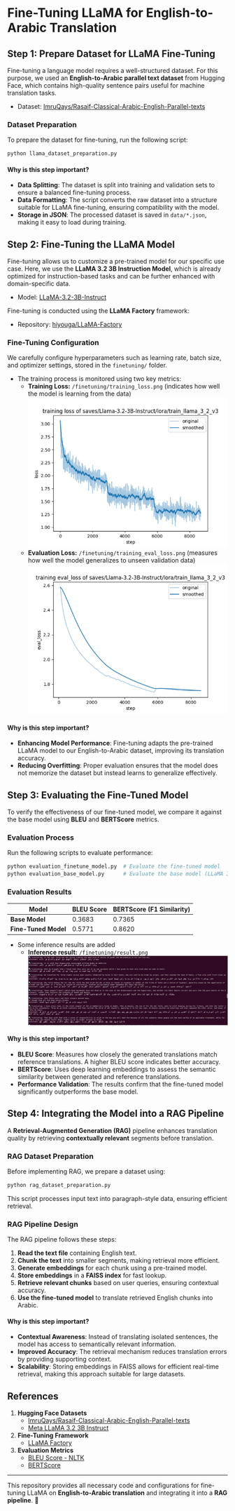 # Fine-Tuning LLaMA for English-to-Arabic Translation

## Step 1: Prepare Dataset for LLaMA Fine-Tuning

Fine-tuning a language model requires a well-structured dataset. For this purpose, we used an **English-to-Arabic parallel text dataset** from Hugging Face, which contains high-quality sentence pairs useful for machine translation tasks.

- Dataset: [ImruQays/Rasaif-Classical-Arabic-English-Parallel-texts](https://huggingface.co/datasets/ImruQays/Rasaif-Classical-Arabic-English-Parallel-texts)

### Dataset Preparation

To prepare the dataset for fine-tuning, run the following script:

```bash
python llama_dataset_preparation.py
```

#### Why is this step important?
- **Data Splitting**: The dataset is split into training and validation sets to ensure a balanced fine-tuning process.
- **Data Formatting**: The script converts the raw dataset into a structure suitable for LLaMA fine-tuning, ensuring compatibility with the model.
- **Storage in JSON**: The processed dataset is saved in `data/*.json`, making it easy to load during training.

## Step 2: Fine-Tuning the LLaMA Model

Fine-tuning allows us to customize a pre-trained model for our specific use case. Here, we use the **LLaMA 3.2 3B Instruction Model**, which is already optimized for instruction-based tasks and can be further enhanced with domain-specific data.

- Model: [LLaMA-3.2-3B-Instruct](https://huggingface.co/meta-llama/Llama-3.2-3B-Instruct)

Fine-tuning is conducted using the **LLaMA Factory** framework:

- Repository: [hiyouga/LLaMA-Factory](https://github.com/hiyouga/LLaMA-Factory)

### Fine-Tuning Configuration

We carefully configure hyperparameters such as learning rate, batch size, and optimizer settings, stored in the `finetuning/` folder.

- The training process is monitored using two key metrics:
  - **Training Loss:** `/finetuning/training_loss.png` (indicates how well the model is learning from the data)
    ![Training Loss](finetuning/training_loss.png)
  - **Evaluation Loss:** `/finetuning/training_eval_loss.png` (measures how well the model generalizes to unseen validation data)
    ![Evaluation Loss](finetuning/training_eval_loss.png)

#### Why is this step important?
- **Enhancing Model Performance**: Fine-tuning adapts the pre-trained LLaMA model to our English-to-Arabic dataset, improving its translation accuracy.
- **Reducing Overfitting**: Proper evaluation ensures that the model does not memorize the dataset but instead learns to generalize effectively.

## Step 3: Evaluating the Fine-Tuned Model

To verify the effectiveness of our fine-tuned model, we compare it against the base model using **BLEU** and **BERTScore** metrics.

### Evaluation Process

Run the following scripts to evaluate performance:

```bash
python evaluation_finetune_model.py  # Evaluate the fine-tuned model
python evaluation_base_model.py      # Evaluate the base model (LLaMA 3.2 3B)
```

### Evaluation Results

| Model               | BLEU Score | BERTScore (F1 Similarity) |
|---------------------|------------|---------------------------|
| **Base Model**     | 0.3683      | 0.7365                    |
| **Fine-Tuned Model** | 0.5771      | 0.8620                    |

- Some inference results are added
   - **Inference result:** `/finetuning/result.png`
      ![Inference Result](finetuning/result.png)

#### Why is this step important?
- **BLEU Score**: Measures how closely the generated translations match reference translations. A higher BLEU score indicates better accuracy.
- **BERTScore**: Uses deep learning embeddings to assess the semantic similarity between generated and reference translations.
- **Performance Validation**: The results confirm that the fine-tuned model significantly outperforms the base model.

## Step 4: Integrating the Model into a RAG Pipeline

A **Retrieval-Augmented Generation (RAG)** pipeline enhances translation quality by retrieving **contextually relevant** segments before translation.

### RAG Dataset Preparation

Before implementing RAG, we prepare a dataset using:

```bash
python rag_dataset_preparation.py
```

This script processes input text into paragraph-style data, ensuring efficient retrieval.

### RAG Pipeline Design
The RAG pipeline follows these steps:

1. **Read the text file** containing English text.
2. **Chunk the text** into smaller segments, making retrieval more efficient.
3. **Generate embeddings** for each chunk using a pre-trained model.
4. **Store embeddings** in a **FAISS index** for fast lookup.
5. **Retrieve relevant chunks** based on user queries, ensuring contextual accuracy.
6. **Use the fine-tuned model** to translate retrieved English chunks into Arabic.

#### Why is this step important?
- **Contextual Awareness**: Instead of translating isolated sentences, the model has access to semantically relevant information.
- **Improved Accuracy**: The retrieval mechanism reduces translation errors by providing supporting context.
- **Scalability**: Storing embeddings in FAISS allows for efficient real-time retrieval, making this approach suitable for large datasets.

## References

1. **Hugging Face Datasets**
   - [ImruQays/Rasaif-Classical-Arabic-English-Parallel-texts](https://huggingface.co/datasets/ImruQays/Rasaif-Classical-Arabic-English-Parallel-texts)
   - [Meta LLaMA 3.2 3B Instruct](https://huggingface.co/meta-llama/Llama-3.2-3B-Instruct)
2. **Fine-Tuning Framework**
   - [LLaMA Factory](https://github.com/hiyouga/LLaMA-Factory)
3. **Evaluation Metrics**
   - [BLEU Score - NLTK](https://www.nltk.org/_modules/nltk/translate/bleu_score.html)
   - [BERTScore](https://github.com/Tiiiger/bert_score)

---

This repository provides all necessary code and configurations for fine-tuning LLaMA on **English-to-Arabic translation** and integrating it into a **RAG pipeline**. 🚀
